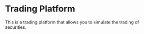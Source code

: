 # Trading Platform 

This is a trading platform that allows you to simulate the trading of  securities.